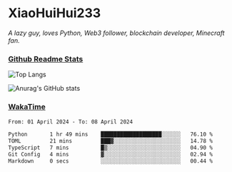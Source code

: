# XiaoHuiHui233

*A lazy guy, loves Python, Web3 follower, blockchain developer, Minecraft fan.*

### [Github Readme Stats](https://github.com/anuraghazra/github-readme-stats)

![Top Langs](https://github-readme-stats.vercel.app/api/top-langs/?username=XiaoHuiHui233&layout=compact&theme=github_dark)

![Anurag's GitHub stats](https://github-readme-stats.vercel.app/api?username=XiaoHuiHui233&show_icons=true&theme=github_dark)

### [WakaTime](https://wakatime.com)

<!--START_SECTION:waka-->

```txt
From: 01 April 2024 - To: 08 April 2024

Python       1 hr 49 mins    ███████████████████░░░░░░   76.10 %
TOML         21 mins         ███▓░░░░░░░░░░░░░░░░░░░░░   14.78 %
TypeScript   7 mins          █▒░░░░░░░░░░░░░░░░░░░░░░░   04.90 %
Git Config   4 mins          ▓░░░░░░░░░░░░░░░░░░░░░░░░   02.94 %
Markdown     0 secs          ░░░░░░░░░░░░░░░░░░░░░░░░░   00.44 %
```

<!--END_SECTION:waka-->
